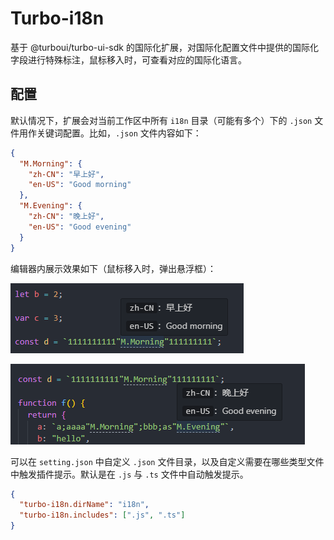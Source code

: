 # Turbo-i18n

基于 @turboui/turbo-ui-sdk 的国际化扩展，对国际化配置文件中提供的国际化字段进行特殊标注，鼠标移入时，可查看对应的国际化语言。

## 配置

默认情况下，扩展会对当前工作区中所有 `i18n` 目录（可能有多个）下的 `.json` 文件用作关键词配置。比如，`.json` 文件内容如下：

```json
{
  "M.Morning": {
    "zh-CN": "早上好",
    "en-US": "Good morning"
  },
  "M.Evening": {
    "zh-CN": "晚上好",
    "en-US": "Good evening"
  }
}
```

编辑器内展示效果如下（鼠标移入时，弹出悬浮框）：

![Alt text](./resources/demo1.png)

![Alt text](./resources/demo2.png)

可以在 `setting.json` 中自定义 `.json` 文件目录，以及自定义需要在哪些类型文件中触发插件提示。默认是在 `.js` 与 `.ts` 文件中自动触发提示。

```json
{
  "turbo-i18n.dirName": "i18n",
  "turbo-i18n.includes": [".js", ".ts"]
}
```

